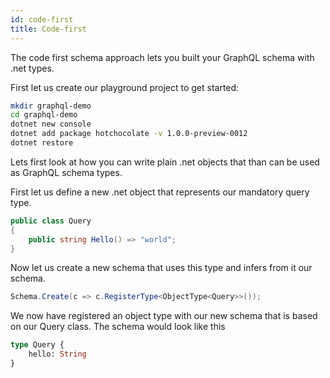 ```yaml
---
id: code-first
title: Code-first
---
```


The code first schema approach lets you built your GraphQL schema with .net types.

First let us create our playground project to get started:

```bash
mkdir graphql-demo
cd graphql-demo
dotnet new console  
dotnet add package hotchocolate -v 1.0.0-preview-0012
dotnet restore
```

Lets first look at how you can write plain .net objects that than can be used as GraphQL schema types.

First let us define a new .net object that represents our mandatory query type.

```csharp
public class Query
{
    public string Hello() => "world";
}
```

Now let us create a new schema that uses this type and infers from it our schema.

```csharp
Schema.Create(c => c.RegisterType<ObjectType<Query>>());
```

We now have registered an object type with our new schema that is based on our Query class. The schema would look like this

```graphql
type Query {
    hello: String
}
```

